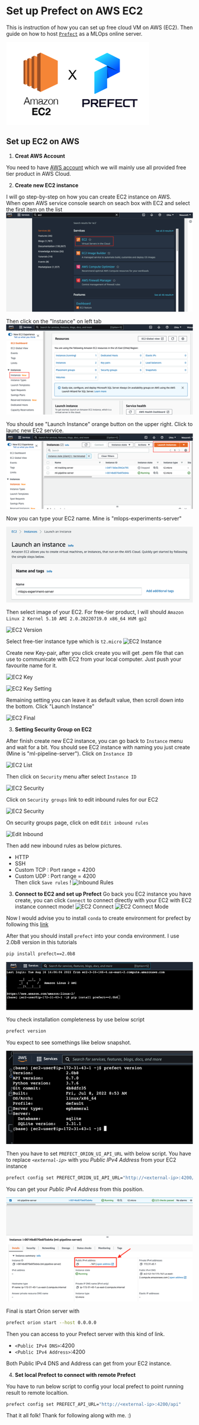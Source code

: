 # Set up Prefect on AWS EC2

This is instruction of how you can set up free cloud VM on AWS (EC2).
Then guide on how to host [```Prefect```](https://www.prefect.io/) as a MLOps online server.

![Logo](./pic/aws_prefect_logo.png)

## Set up EC2 on AWS
1. **Creat AWS Account**

You need to have [AWS account](https://aws.amazon.com/free) which we will mainly use all provided free tier product in AWS Cloud.

2. **Create new EC2 instance**

I will go step-by-step on how you can create EC2 instance on AWS.<br/>
When open AWS service console search on seach box with EC2 and select the first item on the list
![EC2 on AWS](./pic/ec2_service.png)

Then click on the "Instance" on left tab
![Instance Menu =](./pic/instance_menu.png)

You should see "Launch Instance" orange button on the upper right. Click to launc new EC2 service.
![Launch Instance](./pic/launch_ec2_instance.png)

Now you can type your EC2 name. Mine is "mlops-experiments-server"

![EC2 Naming](./pic/ec2_naming.png)

Then select image of your EC2. For free-tier product, I will should
```Amazon Linux 2 Kernel 5.10 AMI 2.0.20220719.0 x86_64 HVM gp2```

![EC2 Version](./pic/ec2_images.png)

Select free-tier instance type which is ```t2.micro```
![EC2 Instance](./pic/ec2_instance.png)

Create new Key-pair, after you click create you will get .pem file that can use to communicate with EC2 from your local computer. Just push your favourite name for it.

![EC2 Key](./pic/ec2_keypair.png)

![EC2 Key Setting](./pic/keypair_setting.png)

Remaining setting you can leave it as default value, then scroll down into the bottom. Click "Launch Instance"

![EC2 Final](./pic/ec2_launch.png)

3. **Setting Security Group on EC2**

After finish create new EC2 instance, you can go back to ```Instance``` menu and wait for a bit. You should see EC2 instance with naming you just create (Mine is "ml-pipeline-server"). Click on ```Instance ID```

![EC2 List](./pic/ec2_list.png)

Then click on ```Security``` menu after select ```Instance ID```

![EC2 Security](./pic/security_menu.png)

Click on ```Security groups``` link to edit inbound rules for our EC2

![EC2 Security](./pic/security_group.png)

On security groups page, click on edit ```Edit inbound rules```

![Edit Inbound](./pic/edit_inbound_rule.png)

Then add new inbound rules as below pictures.
- HTTP 
- SSH
- Custom TCP : Port range = 4200
- Custom UDP : Port range = 4200 <br/>
Then click ```Save rules``` !
![Inbound Rules](./pic/inbound_rules.png)

3. **Connect to EC2 and set up Prefect**
Go back you EC2 instance you have create, you can click ```Connect``` to connect directly with your EC2 with EC2 instance connect mode!
![EC2 Connect](./pic/ec2_connect.png)
![EC2 Connect Mode ](./pic/ec2_connect_mode.png)

Now I would advise you to install ```conda``` to create environment for prefect by following this [link](https://www.eternalsoftsolutions.com/blog/how-to-install-anaconda-on-aws-linux-instance/)

After that you should install ```prefect``` into your conda environment. I use 2.0b8 version in this tutorials
``` bash
pip install prefect==2.0b8
```

![Prefect Install](./pic/install_prefect.png)

You check installation completeness by use below script
``` bash
prefect version
```
You expect to see somethings like below snapshot.

![Prefect Version](./pic/prefect_version.png)

Then you have to set ```PREFECT_ORION_UI_API_URL``` with below script. You have to replace *```<external-ip>```* with you *Public IPv4 Address* from your EC2 instance

``` bash
prefect config set PREFECT_ORION_UI_API_URL="http://<external-ip>:4200/api"
```

You can get your *Public IPv4 Address* from this position.

![Public IP](./pic/public_ip.png)

Final is start Orion server with

``` bash
prefect orion start --host 0.0.0.0
```

Then you can access to your Prefect server with this kind of link.
- ```<Public IPv4 DNS>```:4200
- ```<Public IPv4 Address>```:4200

Both Public IPv4 DNS and Address can get from your EC2 instance.

4. **Set local Prefect to connect with remote Prefect**

You have to run below script to config your local prefect to point running result to remote localtion.
``` bash
prefect config set PREFECT_API_URL="http://<external-ip>:4200/api"
```

That it all folk! Thank for following along with me. :) 


